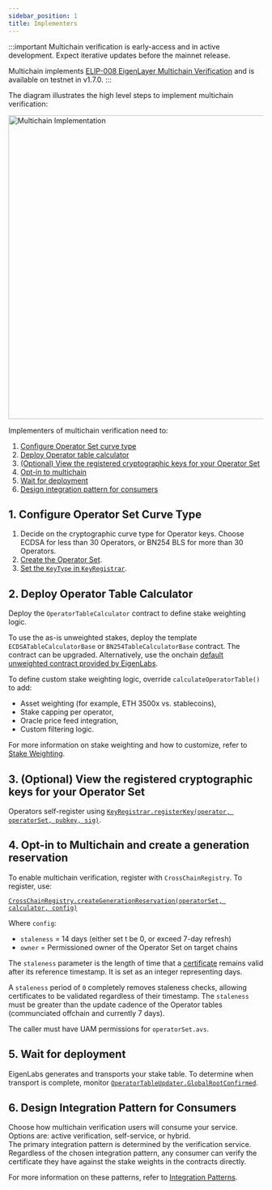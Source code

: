 ```yaml
---
sidebar_position: 1
title: Implementers
---
```


:::important
Multichain verification is early-access and in active development. Expect iterative updates before the mainnet release.

Multichain implements [ELIP-008 EigenLayer Multichain Verification](https://github.com/eigenfoundation/ELIPs/blob/main/ELIPs/ELIP-008.md) and is available on testnet in v1.7.0.
:::

The diagram illustrates the high level steps to implement multichain verification: 

<img src="/img/multichain-registration.png" alt="Multichain Implementation" width="600"/>

Implementers of multichain verification need to:
1. [Configure Operator Set curve type](#1-configure-operator-set-curve-type)
2. [Deploy Operator table calculator](#2-deploy-operator-table-calculator)
3. [(Optional) View the registered cryptographic keys for your Operator Set](#3-optional-view-the-registered-cryptographic-keys-for-your-operator-set)
4. [Opt-in to multichain](#4-opt-in-to-multichain)
5. [Wait for deployment](#5-wait-for-deployment)
6. [Design integration pattern for consumers](#6-design-integration-pattern-for-consumers)

## 1. Configure Operator Set Curve Type

1. Decide on the cryptographic curve type for Operator keys. Choose ECDSA for less than 30 Operators, or BN254 BLS for more than 30 Operators.
2. [Create the Operator Set](../operator-sets/create-operator-sets.md). 
3. [Set the `KeyType` in `KeyRegistrar`](https://github.com/Layr-Labs/eigenlayer-contracts/blob/v1.7.0-rc.4/docs/permissions/KeyRegistrar).

## 2. Deploy Operator Table Calculator

Deploy the `OperatorTableCalculator` contract to define stake weighting logic.

To use the as-is unweighted stakes, deploy the template `ECDSATableCalculatorBase` or `BN254TableCalculatorBase` contract.
The contract can be upgraded. Alternatively, use the onchain [default unweighted contract provided by EigenLabs](https://github.com/Layr-Labs/eigenlayer-middleware?tab=readme-ov-file#current-middlewarev2-testnet-deployment).

To define custom stake weighting logic, override `calculateOperatorTable()` to add:
- Asset weighting (for example, ETH 3500x vs. stablecoins),
- Stake capping per operator,
- Oracle price feed integration,
- Custom filtering logic.

For more information on stake weighting and how to customize, refer to [Stake Weighting](stake-weighting.md).

## 3. (Optional) View the registered cryptographic keys for your Operator Set

Operators self-register using [`KeyRegistrar.registerKey(operator, operatorSet, pubkey, sig)`](https://github.com/Layr-Labs/eigenlayer-contracts/blob/v1.7.0-rc.4/docs/permissions/KeyRegistrar.md#key-registration).

## 4. Opt-in to Multichain and create a generation reservation

To enable multichain verification, register with `CrossChainRegistry`. To register, use: 

[`CrossChainRegistry.createGenerationReservation(operatorSet, calculator, config)`](https://github.com/Layr-Labs/eigenlayer-contracts/blob/v1.7.0-rc.4/docs/multichain/source/CrossChainRegistry.md#creategenerationreservation)

Where `config`:
* `staleness` = 14 days (either set t be 0, or exceed 7-day refresh)
* `owner` = Permissioned owner of the Operator Set on target chains

The `staleness` parameter is the length of time that a [certificate](verification-methods.md) remains valid after its reference timestamp. It is set as an integer representing days.

A `staleness` period of `0` completely removes staleness checks, allowing certificates to be validated regardless of their timestamp. The `staleness` must be greater than the update cadence of the Operator tables (communciated offchain 
and currently 7 days). 

The caller must have UAM permissions for `operatorSet.avs`. 

## 5. Wait for deployment

EigenLabs generates and transports your stake table. To determine when transport is complete, monitor [`OperatorTableUpdater.GlobalRootConfirmed`](https://github.com/Layr-Labs/eigenlayer-contracts/blob/v1.7.0-rc.4/docs/multichain/destination/OperatorTableUpdater.md).

## 6. Design Integration Pattern for Consumers

Choose how multichain verification users will consume your service. Options are: active verification, self-service, or hybrid.  
The primary integration pattern is determined by the verification service. Regardless of the chosen integration pattern, 
any consumer can verify the certificate they have against the stake weights in the contracts directly.

For more information on these patterns, refer to [Integration Patterns](multichain-integration-patterns.md).
